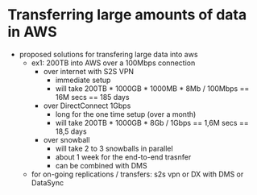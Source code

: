 # Transferring large amounts of data in AWS

* proposed solutions for transfering large data into aws
  * ex1: 200TB into AWS over a 100Mbps connection
    * over internet with S2S VPN
      * immediate setup
      * will take 200TB \* 1000GB \* 1000MB \* 8Mb / 100Mbps == 16M secs == 185 days
    * over DirectConnect 1Gbps
      * long for the one time setup (over a month)
      * will take 200TB \* 1000GB \* 8Gb / 1Gbps == 1,6M secs == 18,5 days
    * over snowball
      * will take 2 to 3 snowballs in parallel
      * about 1 week for the end-to-end trasnfer
      * can be combined with DMS
  * for on-going replications / transfers: s2s vpn or DX with DMS or DataSync
